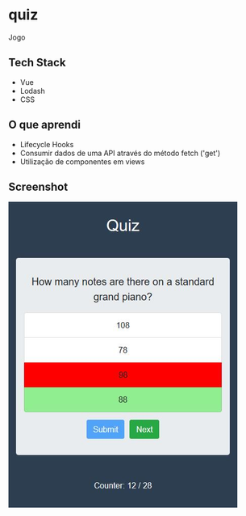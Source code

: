 # quiz
Jogo

## Tech Stack
* Vue
* Lodash
* CSS

## O que aprendi
* Lifecycle Hooks
* Consumir dados de uma API através do método fetch ('get')
* Utilização de componentes em views

## Screenshot

![Image of screenshot](https://raw.githubusercontent.com/jadefr/quiz/master/src/assets/quiz.jpg)

